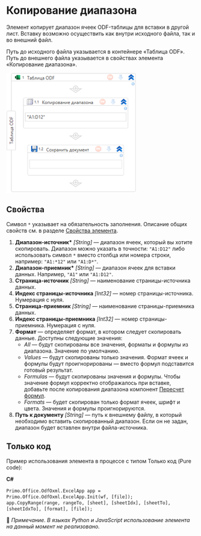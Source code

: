 # Копирование диапазона

Элемент копирует диапазон ячеек ODF-таблицы для вставки в другой лист. Вставку возможно осуществить как внутри исходного файла, так и во внешний файл.

Путь до исходного файла указывается в контейнере «Таблица ODF». Путь до внешнего файла указывается в свойствах элемента «Копирование диапазона».

![Элемент «Копирование диапазона»](<../../../../.gitbook/assets1/windows_items/odf-copy-range.png>)


## Свойства

Символ `*` указывает на обязательность заполнения. Описание общих свойств см. в разделе [Свойства элемента](https://docs.primo-rpa.ru/primo-rpa/primo-studio/process/elements#svoistva-elementa).

1. **Диапазон-источник\*** *[String]* — диапазон ячеек, который вы хотите скопировать. Диапазон можно указать в точности: `"A1:D12"` либо использовать символ `*` вместо столбца или номера строки, например: `"A1:*12"` или `"A1:D*"`.
2. **Диапазон-приемник\*** *[String]* — диапазон ячеек для вставки данных. Например, `"A1"` или `"A1:D12"`.
3. **Страница-источник** *[String]* — наименование страницы-источника данных.
4. **Индекс страницы-источника** *[Int32]* — номер страницы-источника. Нумерация с нуля.
5. **Страница-приемник** *[String]* — наименование страницы-приемника данных.
6. **Индекс страницы-приемника** *[Int32]* — номер страницы-приемника. Нумерация с нуля.
7. **Формат** — определяет формат, в котором следует скопировать данные. Доступны следующие значения:
   * *All* — будут скопированы все значения, форматы и формулы из диапазона. Значение по умолчанию.
   * *Values* — будут скопированы только значения. Формат ячеек и формулы будут проигнорированы — вместо формул подставится готовый результат.
   * *Formulas* — будут скопированы значения и формулы. Чтобы значение формул корректно отображалось при вставке, добавьте после копирования диапазона компонент [Пересчет формул](https://docs.primo-rpa.ru/primo-rpa/g_elements/el_extra/odf_oxml/table/odf_calculate).
   * *Formats* — будет скопирован только формат ячеек, шрифт и цвета. Значения и формулы проигнорируются.
8. **Путь к документу** *[String]* — путь к внешнему файлу, в который необходимо вставить скопированный диапазон. Если он не задан, диапазон будет вставлен внутри файла-источника.


## Только код
Пример использования элемента в процессе с типом Только код (Pure code):  

**C#**  
```
Primo.Office.OdfOxml.ExcelApp app = Primo.Office.OdfOxml.ExcelApp.Init(wf, [file]);
app.CopyRange(range, rangeTo, [sheet], [sheetIdx], [sheetTo], [sheetIdxTo], [format], [file]);
```

:small_orange_diamond: *Примечание. В языках Python и JavaScript использование элемента на данный момент не реализовано.*
